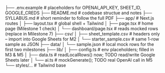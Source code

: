 ├── .env.example           # placeholders for OPENAI_API_KEY, SHEET_ID, GOOGLE_CREDS
├── README.md              # codebase structue and notes
├── SYLLABUS.md            # short reminder to follow the full PDF
├── app/                   # Next.js routes
│   ├── layout.tsx         # global shell + Tailwind
│   ├── page.tsx           # home page (Milestone 1 check)
│   └── dashboard/page.tsx # reads mocked rows (replace in Milestone 7)
├── csv/
│   ├── sheet_template.csv # headers only – import into Google Sheets for M2
│   └── starter_sample.csv # same 1-row sample as JSON
├── data/
│   └── sample.json        # local mock rows for the first two milestones
├── lib/
│   ├── config.ts          # env placeholders; filled in M3 & M5
│   ├── data.ts            # readLocalRows() now; TODO read/write Google Sheets later
│   └── ai.ts              # mockGenerate(); TODO real OpenAI call in M5
└── styles/...             # Tailwind base
